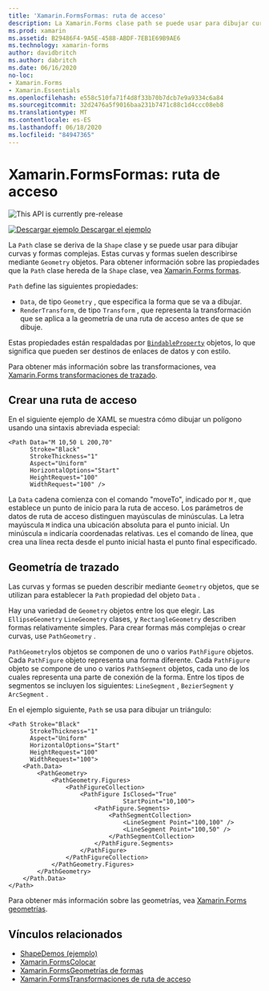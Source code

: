 ```yaml
---
title: 'Xamarin.FormsFormas: ruta de acceso'
description: La Xamarin.Forms clase path se puede usar para dibujar curvas y formas complejas.
ms.prod: xamarin
ms.assetid: B29486F4-9A5E-4588-ABDF-7EB1E69B9AE6
ms.technology: xamarin-forms
author: davidbritch
ms.author: dabritch
ms.date: 06/16/2020
no-loc:
- Xamarin.Forms
- Xamarin.Essentials
ms.openlocfilehash: e558c510fa71f4d8f33b70b7dcb7e9a9334c6a84
ms.sourcegitcommit: 32d2476a5f9016baa231b7471c88c1d4ccc08eb8
ms.translationtype: MT
ms.contentlocale: es-ES
ms.lasthandoff: 06/18/2020
ms.locfileid: "84947365"
---
```

# <a name="xamarinforms-shapes-path"></a>Xamarin.FormsFormas: ruta de acceso

![](~/media/shared/preview.png "This API is currently pre-release")

[![Descargar ejemplo](~/media/shared/download.png) Descargar el ejemplo](https://docs.microsoft.com/samples/xamarin/xamarin-forms-samples/userinterface-shapesdemos/)

La `Path` clase se deriva de la `Shape` clase y se puede usar para dibujar curvas y formas complejas. Estas curvas y formas suelen describirse mediante `Geometry` objetos. Para obtener información sobre las propiedades que la `Path` clase hereda de la `Shape` clase, vea [ Xamarin.Forms formas](index.md).

`Path` define las siguientes propiedades:

- `Data`, de tipo `Geometry` , que especifica la forma que se va a dibujar.
- `RenderTransform`, de tipo `Transform` , que representa la transformación que se aplica a la geometría de una ruta de acceso antes de que se dibuje.

Estas propiedades están respaldadas por [`BindableProperty`](xref:Xamarin.Forms.BindableProperty) objetos, lo que significa que pueden ser destinos de enlaces de datos y con estilo.

Para obtener más información sobre las transformaciones, vea [ Xamarin.Forms transformaciones de trazado](path-transforms.md).

## <a name="create-a-path"></a>Crear una ruta de acceso

En el siguiente ejemplo de XAML se muestra cómo dibujar un polígono usando una sintaxis abreviada especial:

```xaml
<Path Data="M 10,50 L 200,70"
      Stroke="Black"
      StrokeThickness="1"
      Aspect="Uniform"
      HorizontalOptions="Start"
      HeightRequest="100"
      WidthRequest="100" />
```

La `Data` cadena comienza con el comando "moveTo", indicado por `M` , que establece un punto de inicio para la ruta de acceso. Los parámetros de datos de ruta de acceso distinguen mayúsculas de minúsculas. La letra mayúscula `M` indica una ubicación absoluta para el punto inicial. Un minúscula `m` indicaría coordenadas relativas. `L`es el comando de línea, que crea una línea recta desde el punto inicial hasta el punto final especificado.

## <a name="path-geometry"></a>Geometría de trazado

Las curvas y formas se pueden describir mediante `Geometry` objetos, que se utilizan para establecer la `Path` propiedad del objeto `Data` .

Hay una variedad de `Geometry` objetos entre los que elegir. Las `EllipseGeometry` `LineGeometry` clases, y `RectangleGeometry` describen formas relativamente simples. Para crear formas más complejas o crear curvas, use `PathGeometry` .

`PathGeometry`los objetos se componen de uno o varios `PathFigure` objetos. Cada `PathFigure` objeto representa una forma diferente. Cada `PathFigure` objeto se compone de uno o varios `PathSegment` objetos, cada uno de los cuales representa una parte de conexión de la forma. Entre los tipos de segmentos se incluyen los siguientes: `LineSegment` , `BezierSegment` y `ArcSegment` .

En el ejemplo siguiente, `Path` se usa para dibujar un triángulo:

```xaml
<Path Stroke="Black"
      StrokeThickness="1"
      Aspect="Uniform"
      HorizontalOptions="Start"
      HeightRequest="100"
      WidthRequest="100">
    <Path.Data>
        <PathGeometry>
            <PathGeometry.Figures>
                <PathFigureCollection>
                    <PathFigure IsClosed="True"
                                StartPoint="10,100">
                        <PathFigure.Segments>
                            <PathSegmentCollection>
                                <LineSegment Point="100,100" />
                                <LineSegment Point="100,50" />
                            </PathSegmentCollection>
                        </PathFigure.Segments>
                    </PathFigure>
                </PathFigureCollection>
            </PathGeometry.Figures>
        </PathGeometry>
    </Path.Data>
</Path>
```

Para obtener más información sobre las geometrías, vea [ Xamarin.Forms geometrías](geometries.md).

## <a name="related-links"></a>Vínculos relacionados

- [ShapeDemos (ejemplo)](https://docs.microsoft.com/samples/xamarin/xamarin-forms-samples/userinterface-shapedemos/)
- [Xamarin.FormsColocar](index.md)
- [Xamarin.FormsGeometrías de formas](geometries.md)
- [Xamarin.FormsTransformaciones de ruta de acceso](path-transforms.md)

